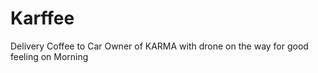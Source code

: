 # Karffee
Delivery Coffee to Car Owner of KARMA with drone on the way for   good feeling on Morning
